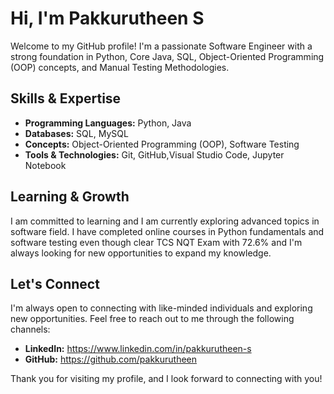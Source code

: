 # Hi, I'm Pakkurutheen S

Welcome to my GitHub profile! I'm a passionate Software Engineer with a strong foundation in Python, Core Java, SQL, Object-Oriented Programming (OOP) concepts, and Manual Testing Methodologies.

## Skills & Expertise

- **Programming Languages:** Python, Java
- **Databases:** SQL, MySQL
- **Concepts:** Object-Oriented Programming (OOP), Software Testing
- **Tools & Technologies:** Git, GitHub,Visual Studio Code, Jupyter Notebook

## Learning & Growth

I am committed to learning and I am currently exploring advanced topics in software field. I have completed online courses in Python fundamentals and software testing even though clear TCS NQT Exam with 72.6% and I'm always looking for new opportunities to expand my knowledge.

## Let's Connect

I'm always open to connecting with like-minded individuals and exploring new opportunities. Feel free to reach out to me through the following channels:


- **LinkedIn:** https://www.linkedin.com/in/pakkurutheen-s
- **GitHub:** https://github.com/pakkurutheen

Thank you for visiting my profile, and I look forward to connecting with you!


